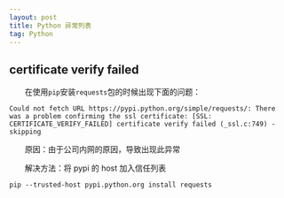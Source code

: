 ```yaml
---
layout: post
title: Python 异常列表
tag: Python
---
```


## certificate verify failed
　　在使用`pip`安装`requests`包的时候出现下面的问题：

```console
Could not fetch URL https://pypi.python.org/simple/requests/: There was a problem confirming the ssl certificate: [SSL: CERTIFICATE_VERIFY_FAILED] certificate verify failed (_ssl.c:749) - skipping
```

　　原因：由于公司内网的原因，导致出现此异常

　　解决方法：将 pypi 的 host 加入信任列表

```console
pip --trusted-host pypi.python.org install requests
```